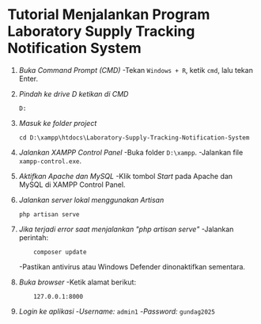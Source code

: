 Tutorial Menjalankan Program Laboratory Supply Tracking Notification System
===========================================================================

1.  *Buka Command Prompt (CMD)*
    -Tekan `Windows + R`, ketik `cmd`, lalu tekan Enter.
2.  *Pindah ke drive D ketikan di CMD*
    
        D:
    
3.  *Masuk ke folder project*
    
        cd D:\xampp\htdocs\Laboratory-Supply-Tracking-Notification-System
    
4.  *Jalankan XAMPP Control Panel*
    -Buka folder `D:\xampp`.
    -Jalankan file `xampp-control.exe`.
5.  *Aktifkan Apache dan MySQL*
    -Klik tombol *Start* pada Apache dan MySQL di XAMPP Control Panel.
6.  *Jalankan server lokal menggunakan Artisan*
    
        php artisan serve
    
7.  *Jika terjadi error saat menjalankan "php artisan serve"*
    -Jalankan perintah:
        
            composer update
        
    -Pastikan antivirus atau Windows Defender dinonaktifkan sementara.
8.  *Buka browser*
    -Ketik alamat berikut:
        
            127.0.0.1:8000
        
9.  *Login ke aplikasi*
    -*Username:* `admin1`
    -*Password:* `gundag2025`
